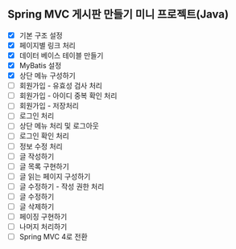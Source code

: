 ## Spring MVC 게시판 만들기 미니 프로젝트(Java)

- [x] 기본 구조 설정
- [x] 페이지별 링크 처리
- [x] 데이터 베이스 테이블 만들기
- [x] MyBatis 설정
- [x] 상단 메뉴 구성하기
- [ ] 회원가입 - 유효성 검사 처리
- [ ] 회원가입 - 아이디 중복 확인 처리
- [ ] 회원가입 - 저장처리
- [ ] 로그인 처리
- [ ] 상단 메뉴 처리 및 로그아웃
- [ ] 로그인 확인 처리
- [ ] 정보 수정 처리
- [ ] 글 작성하기
- [ ] 글 목록 구현하기
- [ ] 글 읽는 페이지 구성하기
- [ ] 글 수정하기 - 작성 권한 처리
- [ ] 글 수정하기
- [ ] 글 삭제하기
- [ ] 페이징 구현하기
- [ ] 나머지 처리하기
- [ ] Spring MVC 4로 전환
